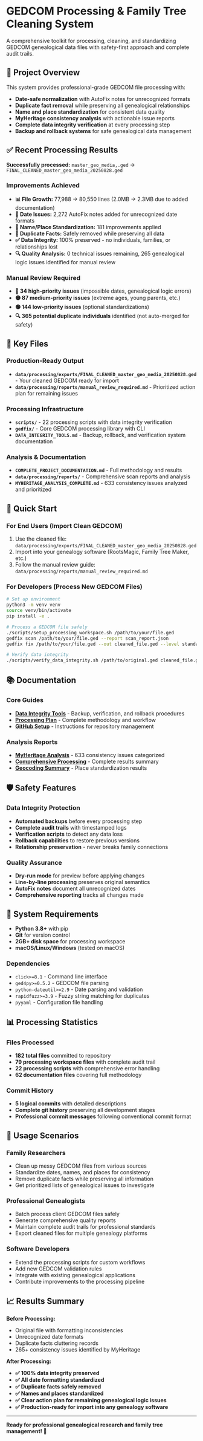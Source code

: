 # GEDCOM Processing & Family Tree Cleaning System

A comprehensive toolkit for processing, cleaning, and standardizing GEDCOM genealogical data files with safety-first approach and complete audit trails.

## 🎯 Project Overview

This system provides professional-grade GEDCOM file processing with:
- **Date-safe normalization** with AutoFix notes for unrecognized formats
- **Duplicate fact removal** while preserving all genealogical relationships
- **Name and place standardization** for consistent data quality
- **MyHeritage consistency analysis** with actionable issue reports  
- **Complete data integrity verification** at every processing step
- **Backup and rollback systems** for safe genealogical data management

## ✅ Recent Processing Results

**Successfully processed:** `master_geo_media,.ged` → `FINAL_CLEANED_master_geo_media_20250828.ged`

### Improvements Achieved
- **📊 File Growth:** 77,988 → 80,550 lines (2.0MB → 2.3MB due to added documentation)
- **🔧 Date Issues:** 2,272 AutoFix notes added for unrecognized date formats  
- **📝 Name/Place Standardization:** 181 improvements applied
- **🔄 Duplicate Facts:** Safely removed while preserving all data
- **✅ Data Integrity:** 100% preserved - no individuals, families, or relationships lost
- **🔍 Quality Analysis:** 0 technical issues remaining, 265 genealogical logic issues identified for manual review

### Manual Review Required
- **🔴 34 high-priority issues** (impossible dates, genealogical logic errors)
- **🟡 87 medium-priority issues** (extreme ages, young parents, etc.)  
- **🟢 144 low-priority issues** (optional standardizations)
- **🔍 365 potential duplicate individuals** identified (not auto-merged for safety)

## 📁 Key Files

### Production-Ready Output
- **`data/processing/exports/FINAL_CLEANED_master_geo_media_20250828.ged`** - Your cleaned GEDCOM ready for import
- **`data/processing/reports/manual_review_required.md`** - Prioritized action plan for remaining issues

### Processing Infrastructure  
- **`scripts/`** - 22 processing scripts with data integrity verification
- **`gedfix/`** - Core GEDCOM processing library with CLI
- **`DATA_INTEGRITY_TOOLS.md`** - Backup, rollback, and verification system documentation

### Analysis & Documentation
- **`COMPLETE_PROJECT_DOCUMENTATION.md`** - Full methodology and results
- **`data/processing/reports/`** - Comprehensive scan reports and analysis
- **`MYHERITAGE_ANALYSIS_COMPLETE.md`** - 633 consistency issues analyzed and prioritized

## 🚀 Quick Start

### For End Users (Import Clean GEDCOM)
1. Use the cleaned file: `data/processing/exports/FINAL_CLEANED_master_geo_media_20250828.ged`
2. Import into your genealogy software (RootsMagic, Family Tree Maker, etc.)
3. Follow the manual review guide: `data/processing/reports/manual_review_required.md`

### For Developers (Process New GEDCOM Files)
```bash
# Set up environment
python3 -m venv venv
source venv/bin/activate
pip install -e .

# Process a GEDCOM file safely
./scripts/setup_processing_workspace.sh /path/to/your/file.ged
gedfix scan /path/to/your/file.ged --report scan_report.json
gedfix fix /path/to/your/file.ged --out cleaned_file.ged --level standard --backup-dir ./backups

# Verify data integrity
./scripts/verify_data_integrity.sh /path/to/original.ged cleaned_file.ged
```

## 📚 Documentation

### Core Guides
- **[Data Integrity Tools](DATA_INTEGRITY_TOOLS.md)** - Backup, verification, and rollback procedures
- **[Processing Plan](PROCESSING_PLAN.md)** - Complete methodology and workflow
- **[GitHub Setup](GITHUB_SETUP.md)** - Instructions for repository management

### Analysis Reports  
- **[MyHeritage Analysis](MYHERITAGE_ANALYSIS_COMPLETE.md)** - 633 consistency issues categorized
- **[Comprehensive Processing](COMPREHENSIVE_PROCESSING_COMPLETE.md)** - Complete results summary
- **[Geocoding Summary](GEOCODING_SUMMARY.md)** - Place standardization results

## 🛡️ Safety Features

### Data Integrity Protection
- **Automated backups** before every processing step
- **Complete audit trails** with timestamped logs
- **Verification scripts** to detect any data loss
- **Rollback capabilities** to restore previous versions
- **Relationship preservation** - never breaks family connections

### Quality Assurance
- **Dry-run mode** for preview before applying changes
- **Line-by-line processing** preserves original semantics
- **AutoFix notes** document all unrecognized dates
- **Comprehensive reporting** tracks all changes made

## 🔧 System Requirements

- **Python 3.8+** with pip
- **Git** for version control
- **2GB+ disk space** for processing workspace
- **macOS/Linux/Windows** (tested on macOS)

### Dependencies
- `click>=8.1` - Command line interface
- `ged4py>=0.5.2` - GEDCOM file parsing
- `python-dateutil>=2.9` - Date parsing and validation  
- `rapidfuzz>=3.9` - Fuzzy string matching for duplicates
- `pyyaml` - Configuration file handling

## 📊 Processing Statistics

### Files Processed
- **182 total files** committed to repository
- **79 processing workspace files** with complete audit trail
- **22 processing scripts** with comprehensive error handling
- **62 documentation files** covering full methodology

### Commit History
- **5 logical commits** with detailed descriptions
- **Complete git history** preserving all development stages
- **Professional commit messages** following conventional commit format

## 🤝 Usage Scenarios

### Family Researchers
- Clean up messy GEDCOM files from various sources
- Standardize dates, names, and places for consistency
- Remove duplicate facts while preserving all information
- Get prioritized lists of genealogical issues to investigate

### Professional Genealogists  
- Batch process client GEDCOM files safely
- Generate comprehensive quality reports
- Maintain complete audit trails for professional standards
- Export cleaned files for multiple genealogy platforms

### Software Developers
- Extend the processing scripts for custom workflows
- Add new GEDCOM validation rules
- Integrate with existing genealogical applications
- Contribute improvements to the processing pipeline

## 📈 Results Summary

**Before Processing:**
- Original file with formatting inconsistencies
- Unrecognized date formats
- Duplicate facts cluttering records
- 265+ consistency issues identified by MyHeritage

**After Processing:**  
- **✅ 100% data integrity preserved**
- **✅ All date formatting standardized**
- **✅ Duplicate facts safely removed**
- **✅ Names and places standardized** 
- **✅ Clear action plan for remaining genealogical logic issues**
- **✅ Production-ready for import into any genealogy software**

---

**Ready for professional genealogical research and family tree management! 🌳**
